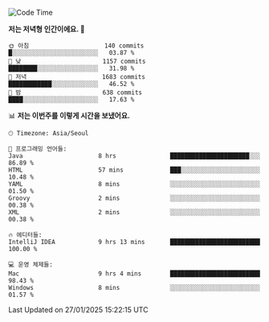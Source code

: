   <!--START_SECTION:waka-->
![Code Time](http://img.shields.io/badge/Code%20Time-484%20hrs%2039%20mins-blue)

**저는 저녁형 인간이에요. 🦉** 

```text
🌞 아침                     140 commits         █░░░░░░░░░░░░░░░░░░░░░░░░   03.87 % 
🌆 낮　                     1157 commits        ████████░░░░░░░░░░░░░░░░░   31.98 % 
🌃 저녁                     1683 commits        ████████████░░░░░░░░░░░░░   46.52 % 
🌙 밤　                     638 commits         ████░░░░░░░░░░░░░░░░░░░░░   17.63 % 
```


📊 **저는 이번주를 이렇게 시간을 보냈어요.** 

```text
🕑︎ Timezone: Asia/Seoul

💬 프로그래밍 언어들: 
Java                     8 hrs               ██████████████████████░░░   86.89 % 
HTML                     57 mins             ███░░░░░░░░░░░░░░░░░░░░░░   10.48 % 
YAML                     8 mins              ░░░░░░░░░░░░░░░░░░░░░░░░░   01.50 % 
Groovy                   2 mins              ░░░░░░░░░░░░░░░░░░░░░░░░░   00.38 % 
XML                      2 mins              ░░░░░░░░░░░░░░░░░░░░░░░░░   00.38 % 

🔥 에디터들: 
IntelliJ IDEA            9 hrs 13 mins       █████████████████████████   100.00 % 

💻 운영 체제들: 
Mac                      9 hrs 4 mins        █████████████████████████   98.43 % 
Windows                  8 mins              ░░░░░░░░░░░░░░░░░░░░░░░░░   01.57 % 
```


 Last Updated on 27/01/2025 15:22:15 UTC
<!--END_SECTION:waka-->
